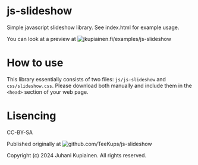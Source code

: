 # js-slideshow

Simple javascript slideshow library. See index.html for example usage.

You can look at a preview at ![jkupiainen.fi/examples/js-slideshow](jkupiainen.fi/examples/js-slideshow)

# How to use

This library essentially consists of two files: `js/js-slideshow` and `css/slideshow.css`.
Please download both manually and include them in the `<head>` section of your web page.

# Lisencing

CC-BY-SA

Published originally at ![github.com/TeeKups/js-slideshow](github.com/TeeKups/js-slideshow)

Copyright (c) 2024 Juhani Kupiainen. All rights reserved.
